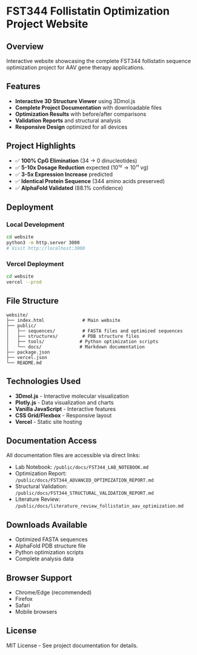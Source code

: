 # FST344 Follistatin Optimization Project Website

## Overview
Interactive website showcasing the complete FST344 follistatin sequence optimization project for AAV gene therapy applications.

## Features
- **Interactive 3D Structure Viewer** using 3Dmol.js
- **Complete Project Documentation** with downloadable files
- **Optimization Results** with before/after comparisons
- **Validation Reports** and structural analysis
- **Responsive Design** optimized for all devices

## Project Highlights
- ✅ **100% CpG Elimination** (34 → 0 dinucleotides)
- ✅ **5-10x Dosage Reduction** expected (10¹² → 10¹¹ vg)
- ✅ **3-5x Expression Increase** predicted
- ✅ **Identical Protein Sequence** (344 amino acids preserved)
- ✅ **AlphaFold Validated** (88.1% confidence)

## Deployment

### Local Development
```bash
cd website
python3 -m http.server 3000
# Visit http://localhost:3000
```

### Vercel Deployment
```bash
cd website
vercel --prod
```

## File Structure
```
website/
├── index.html              # Main website
├── public/
│   ├── sequences/          # FASTA files and optimized sequences
│   ├── structures/         # PDB structure files
│   ├── tools/             # Python optimization scripts
│   └── docs/              # Markdown documentation
├── package.json
├── vercel.json
└── README.md
```

## Technologies Used
- **3Dmol.js** - Interactive molecular visualization
- **Plotly.js** - Data visualization and charts
- **Vanilla JavaScript** - Interactive features
- **CSS Grid/Flexbox** - Responsive layout
- **Vercel** - Static site hosting

## Documentation Access
All documentation files are accessible via direct links:
- Lab Notebook: `/public/docs/FST344_LAB_NOTEBOOK.md`
- Optimization Report: `/public/docs/FST344_ADVANCED_OPTIMIZATION_REPORT.md`
- Structural Validation: `/public/docs/FST344_STRUCTURAL_VALIDATION_REPORT.md`
- Literature Review: `/public/docs/literature_review_follistatin_aav_optimization.md`

## Downloads Available
- Optimized FASTA sequences
- AlphaFold PDB structure file
- Python optimization scripts
- Complete analysis data

## Browser Support
- Chrome/Edge (recommended)
- Firefox
- Safari
- Mobile browsers

## License
MIT License - See project documentation for details.